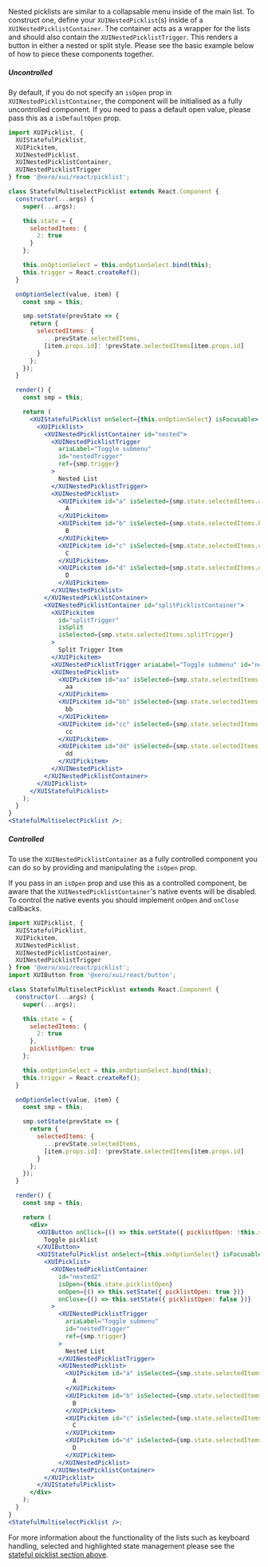Nested picklists are similar to a collapsable menu inside of the main list. To construct one, define your `XUINestedPicklist`(s) inside of a `XUINestedPicklistContainer`. The container acts as a wrapper for the lists and should also contain the `XUINestedPicklistTrigger`. This renders a button in either a nested or split style. Please see the basic example below of how to piece these components together.

##### Uncontrolled

By default, if you do not specify an `isOpen` prop in `XUINestedPicklistContainer`, the component will be initialised as a fully uncontrolled component. If you need to pass a default open value, please pass this as a `isDefaultOpen` prop.

```jsx harmony
import XUIPicklist, {
  XUIStatefulPicklist,
  XUIPickitem,
  XUINestedPicklist,
  XUINestedPicklistContainer,
  XUINestedPicklistTrigger
} from '@xero/xui/react/picklist';

class StatefulMultiselectPicklist extends React.Component {
  constructor(...args) {
    super(...args);

    this.state = {
      selectedItems: {
        2: true
      }
    };

    this.onOptionSelect = this.onOptionSelect.bind(this);
    this.trigger = React.createRef();
  }

  onOptionSelect(value, item) {
    const smp = this;

    smp.setState(prevState => {
      return {
        selectedItems: {
          ...prevState.selectedItems,
          [item.props.id]: !prevState.selectedItems[item.props.id]
        }
      };
    });
  }

  render() {
    const smp = this;

    return (
      <XUIStatefulPicklist onSelect={this.onOptionSelect} isFocusable>
        <XUIPicklist>
          <XUINestedPicklistContainer id="nested">
            <XUINestedPicklistTrigger
              ariaLabel="Toggle submenu"
              id="nestedTrigger"
              ref={smp.trigger}
            >
              Nested List
            </XUINestedPicklistTrigger>
            <XUINestedPicklist>
              <XUIPickitem id="a" isSelected={smp.state.selectedItems.a}>
                A
              </XUIPickitem>
              <XUIPickitem id="b" isSelected={smp.state.selectedItems.b}>
                B
              </XUIPickitem>
              <XUIPickitem id="c" isSelected={smp.state.selectedItems.c}>
                C
              </XUIPickitem>
              <XUIPickitem id="d" isSelected={smp.state.selectedItems.d}>
                D
              </XUIPickitem>
            </XUINestedPicklist>
          </XUINestedPicklistContainer>
          <XUINestedPicklistContainer id="splitPicklistContainer">
            <XUIPickitem
              id="splitTrigger"
              isSplit
              isSelected={smp.state.selectedItems.splitTrigger}
            >
              Split Trigger Item
            </XUIPickitem>
            <XUINestedPicklistTrigger ariaLabel="Toggle submenu" id="nestedSplit" />
            <XUINestedPicklist>
              <XUIPickitem id="aa" isSelected={smp.state.selectedItems.aa}>
                aa
              </XUIPickitem>
              <XUIPickitem id="bb" isSelected={smp.state.selectedItems.bb}>
                bb
              </XUIPickitem>
              <XUIPickitem id="cc" isSelected={smp.state.selectedItems.cc}>
                cc
              </XUIPickitem>
              <XUIPickitem id="dd" isSelected={smp.state.selectedItems.dd}>
                dd
              </XUIPickitem>
            </XUINestedPicklist>
          </XUINestedPicklistContainer>
        </XUIPicklist>
      </XUIStatefulPicklist>
    );
  }
}
<StatefulMultiselectPicklist />;
```

##### Controlled

To use the `XUINestedPicklistContainer` as a fully controlled component you can do so by providing and manipulating the `isOpen` prop.

If you pass in an `isOpen` prop and use this as a controlled component, be aware that the `XUINestedPicklistContainer`'s native events will be disabled. To control the native events you should implement `onOpen` and `onClose` callbacks.

```jsx harmony
import XUIPicklist, {
  XUIStatefulPicklist,
  XUIPickitem,
  XUINestedPicklist,
  XUINestedPicklistContainer,
  XUINestedPicklistTrigger
} from '@xero/xui/react/picklist';
import XUIButton from '@xero/xui/react/button';

class StatefulMultiselectPicklist extends React.Component {
  constructor(...args) {
    super(...args);

    this.state = {
      selectedItems: {
        2: true
      },
      picklistOpen: true
    };

    this.onOptionSelect = this.onOptionSelect.bind(this);
    this.trigger = React.createRef();
  }

  onOptionSelect(value, item) {
    const smp = this;

    smp.setState(prevState => {
      return {
        selectedItems: {
          ...prevState.selectedItems,
          [item.props.id]: !prevState.selectedItems[item.props.id]
        }
      };
    });
  }

  render() {
    const smp = this;

    return (
      <div>
        <XUIButton onClick={() => this.setState({ picklistOpen: !this.state.picklistOpen })}>
          Toggle picklist
        </XUIButton>
        <XUIStatefulPicklist onSelect={this.onOptionSelect} isFocusable>
          <XUIPicklist>
            <XUINestedPicklistContainer
              id="nested2"
              isOpen={this.state.picklistOpen}
              onOpen={() => this.setState({ picklistOpen: true })}
              onClose={() => this.setState({ picklistOpen: false })}
            >
              <XUINestedPicklistTrigger
                ariaLabel="Toggle submenu"
                id="nestedTrigger"
                ref={smp.trigger}
              >
                Nested List
              </XUINestedPicklistTrigger>
              <XUINestedPicklist>
                <XUIPickitem id="a" isSelected={smp.state.selectedItems.a}>
                  A
                </XUIPickitem>
                <XUIPickitem id="b" isSelected={smp.state.selectedItems.b}>
                  B
                </XUIPickitem>
                <XUIPickitem id="c" isSelected={smp.state.selectedItems.c}>
                  C
                </XUIPickitem>
                <XUIPickitem id="d" isSelected={smp.state.selectedItems.d}>
                  D
                </XUIPickitem>
              </XUINestedPicklist>
            </XUINestedPicklistContainer>
          </XUIPicklist>
        </XUIStatefulPicklist>
      </div>
    );
  }
}
<StatefulMultiselectPicklist />;
```

For more information about the functionality of the lists such as keyboard handling, selected and highlighted state management please see the [stateful picklist section above](#stateful-picklist).
